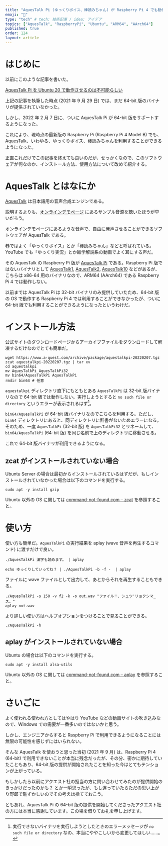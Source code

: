 ```yaml
---
title: "AquesTalk Pi (ゆっくりボイス、棒読みちゃん) が Raspberry Pi 4 でも動作するようになったぞ！！"
emoji: "🍓"
type: "tech" # tech: 技術記事 / idea: アイデア
topics: ["AquesTalk", "RaspberryPi", "Ubuntu", "ARM64", "AArch64"]
published: true
order: 124
layout: article
---
```


# はじめに
以前にこのような記事を書いた。

[AquesTalk Pi を Ubuntu 20 で動作させるのは不可能らしい](https://zenn.dev/noraworld/articles/aquestalk-pi-ubuntu20-arm64)

上記の記事を執筆した時点 (2021 年 9 月 29 日) では、まだ 64-bit 版のバイナリが提供されていなかった。

しかし、2022 年 2 月 7 日に、ついに AquesTalk Pi が 64-bit 版をサポートするようになった。

これにより、現時点の最新版の Raspberry Pi (Raspberry Pi 4 Model B) でも、AquesTalk、いわゆる、ゆっくりボイス、棒読みちゃんを利用することができるようになった。

正直これだけでこの記事を終えても良いのだが、せっかくなので、このソフトウェアが何なのか、インストール方法、使用方法について改めて紹介する。





# AquesTalk とはなにか
[AquesTalk](https://www.a-quest.com/products/index.html) は日本語用の音声合成エンジンである。

説明するよりも、[オンラインデモページ](https://www.a-quest.com/demo/index.html) にあるサンプル音源を聴いたほうが早いだろう。

オンラインデモページにあるような音声で、自由に発声させることができるソフトウェアが AquesTalk である。

巷ではよく「ゆっくりボイス」とか「棒読みちゃん」などと呼ばれている。YouTube でも「ゆっくり実況」とか雑学解説系の動画でよく耳にする声だ。

その AquesTalk の Raspberry Pi 版が [AquesTalk Pi](https://www.a-quest.com/products/aquestalkpi.html) である。Raspberry Pi 版ではないバイナリとして [AquesTalk1](https://www.a-quest.com/products/aquestalk_1.html), [AquesTalk2](https://www.a-quest.com/products/aquestalk_2.html), [AquesTalk10](https://www.a-quest.com/products/aquestalk10.html) などがあるが、こちらは x86-64 用のバイナリなので、ARM64 (AArch64) である Raspberry Pi 4 では動作しない。

以前までは AquesTalk Pi は 32-bit バイナリのみ提供していたため、64-bit 版の OS で動作する Raspberry Pi 4 では利用することができなかったが、ついに 64-bit 版でも利用することができるようになったというわけだ。





# インストール方法
公式サイトのダウンロードページからアーカイブファイルをダウンロードして解凍するだけなのでとても簡単だ。

```shell
wget https://www.a-quest.com/archive/package/aquestalkpi-20220207.tgz
zcat aquestalkpi-20220207.tgz | tar xv
cd aquestalkpi
mv AquesTalkPi AquesTalkPi32
mv bin64/AquesTalkPi AquesTalkPi
rmdir bin64 # 任意
```

`aquestalkpi` ディレクトリ直下にもともとある `AquesTalkPi` は 32-bit 版バイナリなので 64-bit 版では動作しない。実行しようとすると `no such file or directory` というエラーが表示されるはず[^1]。

[^1]: 実行できないバイナリを実行しようとしたときのエラーメッセージが `no such file or directory` なの、本当にややこしいから変更してほしい……。

`bin64/AquesTalkPi` が 64-bit 版バイナリなのでこちらを利用する。ただし、`bin64` ディレクトリにあると、同ディレクトリに辞書がないためエラーになる。そのため、一度 `AquesTalkPi` (32-bit 版) を `AquesTalkPi32` とリネームして、`bin64/AquesTalkPi` (64-bit 版) を同じ名前で上のディレクトリに移動させる。

これで 64-bit 版バイナリが利用できるようになる。

## zcat がインストールされていない場合
Ubuntu Server の場合は最初からインストールされているはずだが、もしインストールされていなかった場合は以下のコマンドを実行する。

```shell
sudo apt -y install gzip
```

Ubuntu 以外の OS に関しては [command-not-found.com &ndash; zcat](https://command-not-found.com/zcat) を参照すること。




# 使い方
使い方も簡単だ。`AquesTalkPi` の実行結果を aplay (wave 音声を再生するコマンド) に渡すだけで良い。

```shell
./AquesTalkPi 漢字も読めます。 | aplay
```

```shell
echo ゆっくりしていってね？ | ./AquesTalkPi -b -f -  | aplay
```

ファイルに wave ファイルとして出力して、あとからそれを再生することもできる。

```shell
./AquesTalkPi -s 150 -v f2 -k -o out.wav "ファイルニ、シュツ'リョクシマ_ス。"
aplay out.wav
```

より詳しい使い方はヘルプオプションをつけることで見ることができる。

```shell
./AquesTalkPi -h
```

## aplay がインストールされていない場合
Ubuntu の場合は以下のコマンドを実行する。

```shell
sudo apt -y install alsa-utils
```

Ubuntu 以外の OS に関しては [command-not-found.com &ndash; aplay](https://command-not-found.com/aplay) を参照すること。





# さいごに
よく使われる使われ方としてはやはり YouTube などの動画サイトの吹き込みなので、Windows での需要が一番多いのではないかと思う。

しかし、エンジニアからすると Raspberry Pi で利用できるようになることには無限の可能性を感じずにはいられない。

そんな AquesTalk を使おうと思った当初 (2021 年 9 月) は、Raspberry Pi 4 (64-bit) で利用できないことが本当に残念だったが、その分、密かに期待していたこともあり、64-bit 版の提供が開始されたことを知った今はとてもテンションが上がっている。

もしかしたら以前にアクエスト社の担当の方に問い合わせてみたのが提供開始のきっかけだったのかも？ とか一瞬思ったが、もし違っていたらただの思い上がり野郎で恥ずかしいのでその考えは捨てておこう。

ともあれ、AquesTalk Pi の 64-bit 版の提供を開始してくださったアクエスト社の方には本当に感謝しています。この場を借りてお礼を申し上げます。
